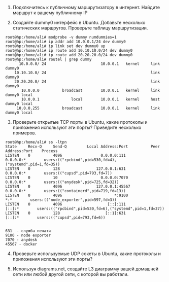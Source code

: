 1. Подключитесь к публичному маршрутизатору в интернет. Найдите маршрут к вашему публичному IP

2. Создайте dummy0 интерфейс в Ubuntu. Добавьте несколько статических маршрутов. Проверьте таблицу маршрутизации.
```
root@hp:/home/ali# modprobe -v dummy numdummies=1
root@hp:/home/ali# ip addr add 10.0.0.1/24 dev dummy0
root@hp:/home/ali# ip link set dev dummy0 up
root@hp:/home/ali# ip route add 10.10.10.0/24 dev dummy0
root@hp:/home/ali# ip route add 20.20.20.0/24 dev dummy0
root@hp:/home/ali# routel | grep dummy
      10.0.0.0/ 24                        10.0.0.1   kernel     link dummy0 
    10.10.10.0/ 24                                              link dummy0 
    20.20.20.0/ 24                                              link dummy0 
       10.0.0.0          broadcast        10.0.0.1   kernel     link dummy0 local
       10.0.0.1              local        10.0.0.1   kernel     host dummy0 local
     10.0.0.255          broadcast        10.0.0.1   kernel     link dummy0 local
```
3. Проверьте открытые TCP порты в Ubuntu, какие протоколы и приложения используют эти порты? Приведите несколько примеров.
```
root@hp:/home/ali# ss -ltpn
State     Recv-Q     Send-Q         Local Address:Port          Peer Address:Port    Process                                                      
LISTEN    0          4096                 0.0.0.0:111                0.0.0.0:*        users:(("rpcbind",pid=530,fd=4),("systemd",pid=1,fd=35))    
LISTEN    0          128                127.0.0.1:631                0.0.0.0:*        users:(("cupsd",pid=793,fd=7))                              
LISTEN    0          10                   0.0.0.0:7070               0.0.0.0:*        users:(("anydesk",pid=725,fd=32))                           
LISTEN    0          4096               127.0.0.1:45567              0.0.0.0:*        users:(("containerd",pid=719,fd=13))                        
LISTEN    0          4096                       *:9100                     *:*        users:(("node_exporter",pid=597,fd=3))                      
LISTEN    0          4096                    [::]:111                   [::]:*        users:(("rpcbind",pid=530,fd=6),("systemd",pid=1,fd=37))    
LISTEN    0          128                    [::1]:631                   [::]:*        users:(("cupsd",pid=793,fd=6))


631  - служба печати
9100 - node exporter
7070 - anydesk
45567 - docker
```

4. Проверьте используемые UDP сокеты в Ubuntu, какие протоколы и приложения используют эти порты?

5. Используя diagrams.net, создайте L3 диаграмму вашей домашней сети или любой другой сети, с которой вы работали.
